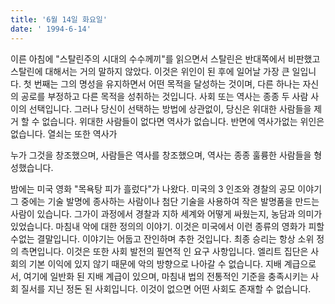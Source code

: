 ```yaml
---
title: '6월 14일 화요일'
date: ' 1994-6-14'
---
```

이른 아침에 "스탈린주의 시대의 수수께끼"를 읽으면서 스탈린은 반대쪽에서 비판했고 스탈린에 대해서는 거의 말하지 않았다. 이것은 위인이 된 후에 일어날 가장 큰 일입니다. 첫 번째는 그의 명성을 유지하면서 어떤 목적을 달성하는 것이며, 다른 하나는 자신의 공로를 부정하고 다른 목적을 성취하는 것입니다. 사회 또는 역사는 종종 두 사람 사이의 선택입니다. 그러나 당신이 선택하는 방법에 상관없이, 당신은 위대한 사람들을 제거 할 수 없습니다. 위대한 사람들이 없다면 역사가 없습니다. 반면에 역사가없는 위인은 없습니다. 열쇠는 또한 역사가

누가 그것을 창조했으며, 사람들은 역사를 창조했으며, 역사는 종종 훌륭한 사람들을 형성했습니다.

밤에는 미국 영화 "목욕탕 피가 흘렀다"가 나왔다. 미국의 3 인조와 경찰의 공모 이야기 그 중에는 기술 발명에 종사하는 사람이나 첨단 기술을 사용하여 작은 발명품을 만드는 사람이 있습니다. 그가이 과정에서 경찰과 지하 세계와 어떻게 싸웠는지, 농담과 의미가있었습니다. 마침내 악에 대한 정의의 이야기. 이것은 미국에서 이런 종류의 영화가 피할 수없는 결말입니다. 이야기는 어둡고 잔인하며 추한 것입니다. 최종 승리는 항상 소위 정의 측면입니다. 이것은 또한 사회 발전의 필연적 인 요구 사항입니다. 엘리트 집단은 사회의 기본 이익에 있지 않기 때문에 악의 방향으로 나아갈 수 없습니다. 지배 계급으로서, 여기에 일반화 된 지배 계급이 있으며, 마침내 법의 전통적인 기준을 충족시키는 사회 질서를 지닌 정돈 된 사회입니다. 이것이 없으면 어떤 사회도 존재할 수 없습니다.

